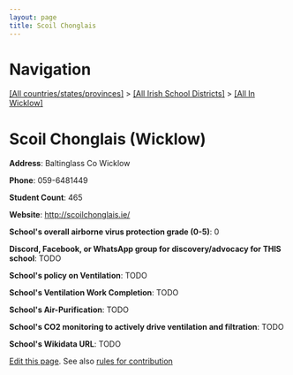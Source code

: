 ```yaml
---
layout: page
title: Scoil Chonglais
---
```

# Navigation

[[All countries/states/provinces]](../../..) > [[All Irish School Districts]](../..) > [[All In Wicklow]](..)

# Scoil Chonglais (Wicklow)

**Address**: Baltinglass Co Wicklow

**Phone**: 059-6481449

**Student Count**: 465

**Website**: <http://scoilchonglais.ie/>

**School's overall airborne virus protection grade (0-5)**: 0

**Discord, Facebook, or WhatsApp group for discovery/advocacy for THIS school**: TODO

**School's policy on Ventilation**: TODO

**School's Ventilation Work Completion**: TODO

**School's Air-Purification**: TODO

**School's CO2 monitoring to actively drive ventilation and filtration**: TODO

**School's Wikidata URL**: TODO


[Edit this page](https://github.com/ventilate-schools/Ireland/edit/main/./Wicklow/Scoil_Chonglais.md). See also [rules for contribution](../../../contribution-rules/)